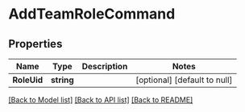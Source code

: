 # AddTeamRoleCommand

## Properties
Name | Type | Description | Notes
------------ | ------------- | ------------- | -------------
**RoleUid** | **string** |  | [optional] [default to null]

[[Back to Model list]](../README.md#documentation-for-models) [[Back to API list]](../README.md#documentation-for-api-endpoints) [[Back to README]](../README.md)



